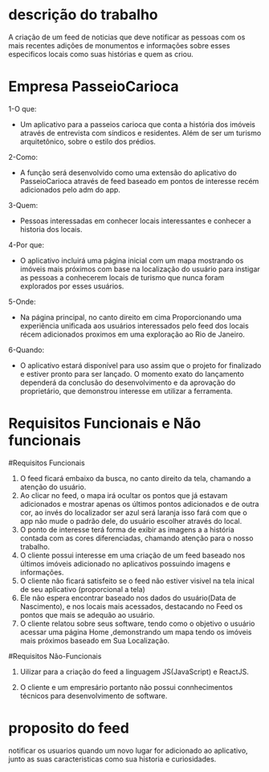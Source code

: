 # descrição do trabalho
A criação de um feed de noticias que deve notificar as pessoas com os mais recentes adições de monumentos e informações sobre esses especificos locais como suas histórias e quem as criou.


# Empresa PasseioCarioca

1-O que:
- Um aplicativo para a passeios carioca que conta a história dos imóveis através de entrevista com síndicos e residentes. Além de ser um turismo arquitetônico, sobre o estilo dos prédios.

2-Como:
- A função será desenvolvido como uma extensão do aplicativo do PasseioCarioca através de feed baseado em pontos de interesse recém adicionados pelo adm do app.

3-Quem:
- Pessoas interessadas em conhecer locais interessantes e conhecer a historia dos locais.

4-Por que:
- O aplicativo incluirá uma página inicial com um mapa mostrando os imóveis mais próximos com base na localização do usuário para instigar as pessoas a conhecerem locais de turismo que nunca foram explorados por esses usuários.

5-Onde:
- Na página principal, no canto direito em cima Proporcionando uma experiência unificada aos usuários interessados pelo feed dos locais récem adicionados proximos em uma exploração ao Rio de Janeiro.

6-Quando:
- O aplicativo estará disponível para uso assim que o projeto for finalizado e estiver pronto para ser lançado. O momento exato do lançamento dependerá da conclusão do desenvolvimento e da aprovação do proprietário, que demonstrou interesse em utilizar a ferramenta.

# Requisitos Funcionais e Não funcionais

#Requisitos Funcionais
1. O feed ficará embaixo da busca, no canto direito da tela, chamando a atenção do usuário.
2. Ao clicar no feed, o mapa irá ocultar os pontos que já estavam adicionados e mostrar apenas os últimos pontos adicionados e de outra cor, ao invés do localizador ser azul será laranja isso fará com que o app não mude o padrão dele, do usuário escolher através do local.
3. O ponto de interesse terá forma de exibir as imagens a a história contada com as cores diferenciadas, chamando atenção para o nosso trabalho. 
4. O cliente possui interesse em uma criação de um feed baseado nos últimos imóveis adicionado no aplicativos possuindo imagens e informações.	
5. O cliente não ficará satisfeito se o feed não estiver visivel na tela inical de seu aplicativo (proporcional a tela)	
6. Ele não espera encontrar baseado nos dados do usuário(Data de Nascimento), e nos locais mais acessados, destacando no Feed os pontos que mais se adequão ao usuário.	
7. O cliente relatou sobre seus software, tendo como o objetivo o usuário acessar uma página Home ,demonstrando um mapa tendo os imóveis mais próximos baseado em Sua Localização.

#Requisitos Não-Funcionais

  1. Uilizar para a criação do feed a linguagem JS(JavaScript) e ReactJS.
	
  2. O cliente e um empresário portanto não possui connhecimentos técnicos para desenvolvimento de software.

# proposito do feed

notificar os usuarios quando um novo lugar for adicionado ao aplicativo, junto as suas caracteristicas como sua historia e curiosidades.
